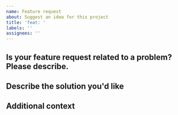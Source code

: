 ```yaml
---
name: Feature request
about: Suggest an idea for this project
title: 'feat: '
labels: ''
assignees: ''
---
```


## Is your feature request related to a problem? Please describe.

<!-- A clear and concise description of what the problem is. Ex. I'm always frustrated when [...] -->

## Describe the solution you'd like

<!-- A clear and concise description of what you want to happen. -->

## Additional context

<!-- Add any other context about the problem here. -->
